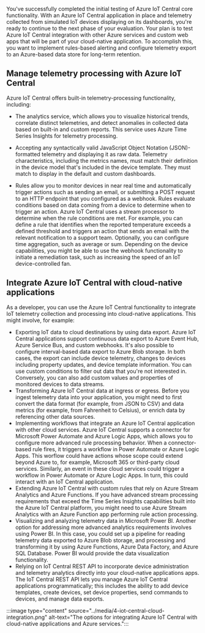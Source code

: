 You've successfully completed the initial testing of Azure IoT Central core functionality. With an Azure IoT Central application in place and telemetry collected from simulated IoT devices displaying on its dashboards, you're ready to continue to the next phase of your evaluation. Your plan is to test Azure IoT Central integration with other Azure services and custom web apps that will be part of your cloud-native application. To accomplish this, you want to implement rules-based alerting and configure telemetry export to an Azure-based data store for long-term retention.

## Manage telemetry processing with Azure IoT Central

Azure IoT Central offers built-in telemetry-processing functionality, including:

- The analytics service, which allows you to visualize historical trends, correlate distinct telemetries, and detect anomalies in collected data based on built-in and custom reports. This service uses Azure Time Series Insights for telemetry processing.

- Accepting any syntactically valid JavaScript Object Notation (JSON)-formatted telemetry and displaying it as raw data. Telemetry characteristics, including the metrics names, must match their definition in the device model that's included in the device template. They must match to display in the default and custom dashboards.
- Rules allow you to monitor devices in near real time and automatically trigger actions such as sending an email, or submitting a POST request to an HTTP endpoint that you configured as a webhook. Rules evaluate conditions based on data coming from a device to determine when to trigger an action. Azure IoT Central uses a stream processor to determine when the rule conditions are met. For example, you can define a rule that identifies when the reported temperature exceeds a defined threshold and triggers an action that sends an email with the relevant notification to a support team. Optionally, you can configure time aggregation, such as average or sum. Depending on the device capabilities, you might be able to use the webhook functionality to initiate a remediation task, such as increasing the speed of an IoT device-controlled fan.

## Integrate Azure IoT Central with cloud-native applications

As a developer, you can use the Azure IoT Central functionality to integrate IoT telemetry collection and processing into cloud-native applications. This might involve, for example:

- Exporting IoT data to cloud destinations by using data export. Azure IoT Central applications support continuous data export to Azure Event Hub, Azure Service Bus, and custom webhooks. It's also possible to configure interval-based data export to Azure Blob storage. In both cases, the export can include device telemetry, changes to devices including property updates, and device template information. You can use custom conditions to filter out data that you're not interested in. Conversely, you can also add custom values and properties of monitored devices to data streams.
- Transforming Azure IoT Central data at ingress or egress. Before you ingest telemetry data into your application, you might need to first convert the data format (for example, from JSON to CSV) and data metrics (for example, from Fahrenheit to Celsius), or enrich data by referencing other data sources. 
- Implementing workflows that integrate an Azure IoT Central application with other cloud services. Azure IoT Central supports a connector for Microsoft Power Automate and Azure Logic Apps, which allows you to configure more advanced rule processing behavior. When a connector-based rule fires, it triggers a workflow in Power Automate or Azure Logic Apps. This worflow could have actions whose scope could extend beyond Azure to, for example, Microsoft 365 or third-party cloud services. Similarly, an event in these cloud services could trigger a workflow in Power Automate or Azure Logic Apps. In turn, this could interact with an IoT Central application.
- Extending Azure IoT Central with custom rules that rely on Azure Stream Analytics and Azure Functions. If you have advanced stream processing requirements that exceed the Time Series Insights capabilities built into the Azure IoT Central platform, you might need to use Azure Stream Analytics with an Azure Function app performing rule action processing.
- Visualizing and analyzing telemetry data in Microsoft Power BI. Another option for addressing more advanced analytics requirements involves using Power BI. In this case, you could set up a pipeline for reading telemetry data exported to Azure Blob storage, and processing and transforming it by using Azure Functions, Azure Data Factory, and Azure SQL Database. Power BI would provide the data visualization functionality.
- Relying on IoT Central REST API to incorporate device administration and telemetry analytics directly into your cloud-native applications apps. The IoT Central REST API lets you manage Azure IoT Central applications programmatically; this includes the ability to add device templates, create devices, set device properties, send commands to devices, and manage data exports.

:::image type="content" source="../media/4-iot-central-cloud-integration.png" alt-text="The options for integrating Azure IoT Central with cloud-native applications and Azure services.":::
